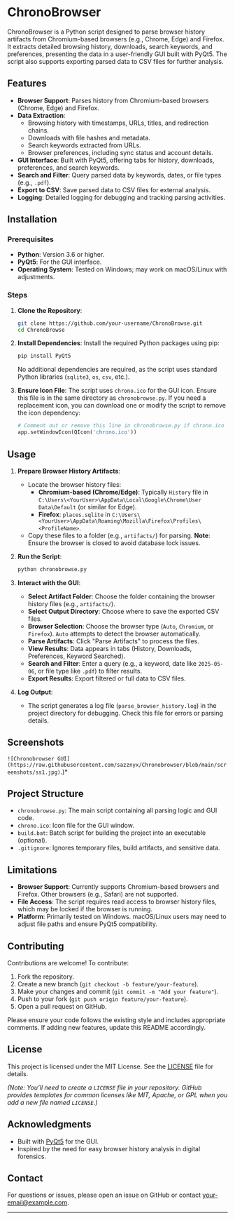 # ChronoBrowser

ChronoBrowser is a Python script designed to parse browser history artifacts from Chromium-based browsers (e.g., Chrome, Edge) and Firefox. It extracts detailed browsing history, downloads, search keywords, and preferences, presenting the data in a user-friendly GUI built with PyQt5. The script also supports exporting parsed data to CSV files for further analysis.

## Features

- **Browser Support**: Parses history from Chromium-based browsers (Chrome, Edge) and Firefox.
- **Data Extraction**:
  - Browsing history with timestamps, URLs, titles, and redirection chains.
  - Downloads with file hashes and metadata.
  - Search keywords extracted from URLs.
  - Browser preferences, including sync status and account details.
- **GUI Interface**: Built with PyQt5, offering tabs for history, downloads, preferences, and search keywords.
- **Search and Filter**: Query parsed data by keywords, dates, or file types (e.g., `.pdf`).
- **Export to CSV**: Save parsed data to CSV files for external analysis.
- **Logging**: Detailed logging for debugging and tracking parsing activities.

## Installation

### Prerequisites
- **Python**: Version 3.6 or higher.
- **PyQt5**: For the GUI interface.
- **Operating System**: Tested on Windows; may work on macOS/Linux with adjustments.

### Steps
1. **Clone the Repository**:
   ```bash
   git clone https://github.com/your-username/ChronoBrowse.git
   cd ChronoBrowse
   ```

2. **Install Dependencies**:
   Install the required Python packages using pip:
   ```bash
   pip install PyQt5
   ```
   No additional dependencies are required, as the script uses standard Python libraries (`sqlite3`, `os`, `csv`, etc.).

3. **Ensure Icon File**:
   The script uses `chrono.ico` for the GUI icon. Ensure this file is in the same directory as `chronobrowse.py`. If you need a replacement icon, you can download one or modify the script to remove the icon dependency:
   ```python
   # Comment out or remove this line in chronobrowse.py if chrono.ico is unavailable
   app.setWindowIcon(QIcon('chrono.ico'))
   ```

## Usage

1. **Prepare Browser History Artifacts**:
   - Locate the browser history files:
     - **Chromium-based (Chrome/Edge)**: Typically `History` file in `C:\Users\<YourUser>\AppData\Local\Google\Chrome\User Data\Default` (or similar for Edge).
     - **Firefox**: `places.sqlite` in `C:\Users\<YourUser>\AppData\Roaming\Mozilla\Firefox\Profiles\<ProfileName>`.
   - Copy these files to a folder (e.g., `artifacts/`) for parsing. **Note**: Ensure the browser is closed to avoid database lock issues.

2. **Run the Script**:
   ```bash
   python chronobrowse.py
   ```

3. **Interact with the GUI**:
   - **Select Artifact Folder**: Choose the folder containing the browser history files (e.g., `artifacts/`).
   - **Select Output Directory**: Choose where to save the exported CSV files.
   - **Browser Selection**: Choose the browser type (`Auto`, `Chromium`, or `Firefox`). `Auto` attempts to detect the browser automatically.
   - **Parse Artifacts**: Click "Parse Artifacts" to process the files.
   - **View Results**: Data appears in tabs (History, Downloads, Preferences, Keyword Searched).
   - **Search and Filter**: Enter a query (e.g., a keyword, date like `2025-05-06`, or file type like `.pdf`) to filter results.
   - **Export Results**: Export filtered or full data to CSV files.

4. **Log Output**:
   - The script generates a log file (`parse_browser_history.log`) in the project directory for debugging. Check this file for errors or parsing details.

## Screenshots

`![Chronobrowser GUI](https://raw.githubusercontent.com/sazznyx/Chronobrowser/blob/main/screenshots/ss1.jpg)`.)*

## Project Structure

- `chronobrowse.py`: The main script containing all parsing logic and GUI code.
- `chrono.ico`: Icon file for the GUI window.
- `build.bat`: Batch script for building the project into an executable (optional).
- `.gitignore`: Ignores temporary files, build artifacts, and sensitive data.

## Limitations

- **Browser Support**: Currently supports Chromium-based browsers and Firefox. Other browsers (e.g., Safari) are not supported.
- **File Access**: The script requires read access to browser history files, which may be locked if the browser is running.
- **Platform**: Primarily tested on Windows. macOS/Linux users may need to adjust file paths and ensure PyQt5 compatibility.

## Contributing

Contributions are welcome! To contribute:
1. Fork the repository.
2. Create a new branch (`git checkout -b feature/your-feature`).
3. Make your changes and commit (`git commit -m "Add your feature"`).
4. Push to your fork (`git push origin feature/your-feature`).
5. Open a pull request on GitHub.

Please ensure your code follows the existing style and includes appropriate comments. If adding new features, update this README accordingly.

## License

This project is licensed under the MIT License. See the [LICENSE](LICENSE) file for details.

*(Note: You’ll need to create a `LICENSE` file in your repository. GitHub provides templates for common licenses like MIT, Apache, or GPL when you add a new file named `LICENSE`.)*

## Acknowledgments

- Built with [PyQt5](https://www.riverbankcomputing.com/software/pyqt/) for the GUI.
- Inspired by the need for easy browser history analysis in digital forensics.

## Contact

For questions or issues, please open an issue on GitHub or contact [your-email@example.com](mailto:your-email@example.com).

---
